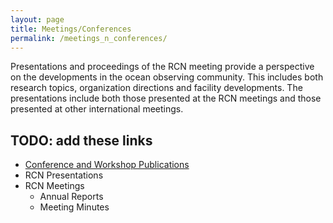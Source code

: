 ```yaml
---
layout: page
title: Meetings/Conferences
permalink: /meetings_n_conferences/
---
```


Presentations and proceedings of the RCN meeting provide a perspective on the developments in the ocean observing community.
This includes both research topics, organization directions and facility developments.
The presentations include both those presented at the RCN meetings and those presented at other international meetings.


## TODO: add these links
* [Conference and Workshop Publications](publications/)
* RCN Presentations
* RCN Meetings
    - Annual Reports
    - Meeting Minutes
